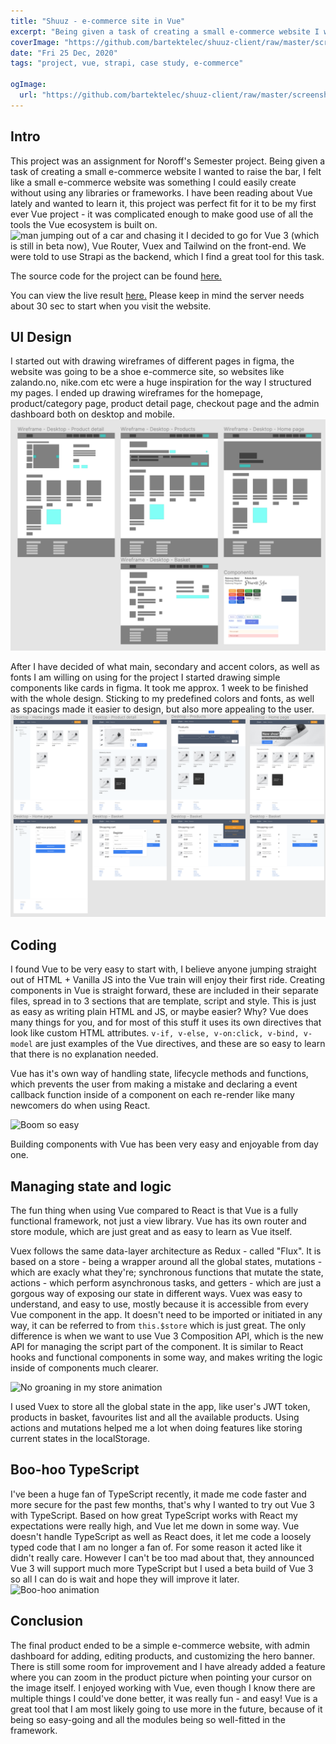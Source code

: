 ```yaml
---
title: "Shuuz - e-commerce site in Vue"
excerpt: "Being given a task of creating a small e-commerce website I wanted to raise the bar a little..."
coverImage: "https://github.com/bartektelec/shuuz-client/raw/master/screenshot.jpg"
date: "Fri 25 Dec, 2020"
tags: "project, vue, strapi, case study, e-commerce"

ogImage:
  url: "https://github.com/bartektelec/shuuz-client/raw/master/screenshot.jpg"
---
```


## Intro

This project was an assignment for Noroff's Semester project. Being given a task of creating a small e-commerce website I wanted to raise the bar, I felt like a small e-commerce website was something I could easily create without using any libraries or frameworks. I have been reading about Vue lately and wanted to learn it, this project was perfect fit for it to be my first ever Vue project - it was complicated enough to make good use of all the tools the Vue ecosystem is built on.
![man jumping out of a car and chasing it](https://media.giphy.com/media/XKSa6XxpmHh1NEBvvl/giphy.gif)
I decided to go for Vue 3 (which is still in beta now), Vue Router, Vuex and Tailwind on the front-end. We were told to use Strapi as the backend, which I find a great tool for this task.

The source code for the project can be found [here.](https://github.com/bartektelec/shuuz-client)

You can view the live result [here.](https://bartektelec.github.io/shuuz-client/) Please keep in mind the server needs about 30 sec to start when you visit the website.

## UI Design

I started out with drawing wireframes of different pages in figma, the website was going to be a shoe e-commerce site, so websites like zalando.no, nike.com etc were a huge inspiration for the way I structured my pages.
I ended up drawing wireframes for the homepage, product/category page, product detail page, checkout page and the admin dashboard both on desktop and mobile.
![Figma wireframes](/assets/shuuz-wireframe.png)

After I have decided of what main, secondary and accent colors, as well as fonts I am willing on using for the project I started drawing simple components like cards in figma. It took me approx. 1 week to be finished with the whole design. Sticking to my predefined colors and fonts, as well as spacings made it easier to design, but also more appealing to the user.
![Full website design](/assets/shuuz-design.png)

## Coding

I found Vue to be very easy to start with, I believe anyone jumping straight out of HTML + Vanilla JS into the Vue train will enjoy their first ride.
Creating components in Vue is straight forward, these are included in their separate files, spread in to 3 sections that are template, script and style. This is just as easy as writing plain HTML and JS, or maybe easier? Why?
Vue does many things for you, and for most of this stuff it uses its own directives that look like custom HTML attributes.
`v-if, v-else, v-on:click, v-bind, v-model` are just examples of the Vue directives, and these are so easy to learn that there is no explanation needed.

Vue has it's own way of handling state, lifecycle methods and functions, which prevents the user from making a mistake and declaring a event callback function inside of a component on each re-render like many newcomers do when using React.

![Boom so easy](https://media.giphy.com/media/3o7btNa0RUYa5E7iiQ/giphy-downsized.gif)

Building components with Vue has been very easy and enjoyable from day one.

## Managing state and logic

The fun thing when using Vue compared to React is that Vue is a fully functional framework, not just a view library.
Vue has its own router and store module, which are just great and as easy to learn as Vue itself.

Vuex follows the same data-layer architecture as Redux - called "Flux". It is based on a store - being a wrapper around all the global states, mutations - which are exacly what they're; synchronous functions that mutate the state, actions - which perform asynchronous tasks, and getters - which are just a gorgous way of exposing our state in different ways.
Vuex was easy to understand, and easy to use, mostly because it is accessible from every Vue component in the app. It doesn't need to be imported or initiated in any way, it can be referred to from `this.$store` which is just great.
The only difference is when we want to use Vue 3 Composition API, which is the new API for managing the script part of the component. It is similar to React hooks and functional components in some way, and makes writing the logic inside of components much clearer.

![No groaning in my store animation](https://media.giphy.com/media/l2Je6Ae3mKzobqwbS/giphy-downsized.gif)

I used Vuex to store all the global state in the app, like user's JWT token, products in basket, favourites list and all the available products.
Using actions and mutations helped me a lot when doing features like storing current states in the localStorage.

## Boo-hoo TypeScript

I've been a huge fan of TypeScript recently, it made me code faster and more secure for the past few months, that's why I wanted to try out Vue 3 with TypeScript. Based on how great TypeScript works with React my expectations were really high, and Vue let me down in some way. Vue doesn't handle TypeScript as well as React does, it let me code a loosely typed code that I am no longer a fan of. For some reason it acted like it didn't really care. However I can't be too mad about that, they announced Vue 3 will support much more TypeScript but I used a beta build of Vue 3 so all I can do is wait and hope they will improve it later.
![Boo-hoo animation](https://media.giphy.com/media/WDelIGXnGdGdq/giphy-downsized.gif)

## Conclusion

The final product ended to be a simple e-commerce website, with admin dashboard for adding, editing products, and customizing the hero banner. There is still some room for improvement and I have already added a feature where you can zoom in the product picture when pointing your cursor on the image itself. I enjoyed working with Vue, even though I know there are multiple things I could've done better, it was really fun - and easy! Vue is a great tool that I am most likely going to use more in the future, because of it being so easy-going and all the modules being so well-fitted in the framework.

